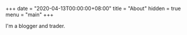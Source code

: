 +++
date = "2020-04-13T00:00:00+08:00"
title = "About"
hidden = true
menu = "main"
+++

I'm a blogger and trader.
